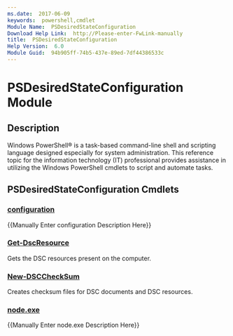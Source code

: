 ```yaml
---
ms.date:  2017-06-09
keywords:  powershell,cmdlet
Module Name:  PSDesiredStateConfiguration
Download Help Link:  http://Please-enter-FwLink-manually
title:  PSDesiredStateConfiguration
Help Version:  6.0
Module Guid:  94b905ff-74b5-437e-89ed-7df44386533c
---
```


# PSDesiredStateConfiguration Module
## Description
Windows PowerShell® is a task-based command-line shell and scripting language designed especially for system administration. This reference topic for the information technology (IT) professional provides assistance in utilizing the Windows PowerShell cmdlets to script and automate tasks. 

## PSDesiredStateConfiguration Cmdlets
### [configuration](configuration.md)
{{Manually Enter configuration Description Here}}

### [Get-DscResource](get-dscresource.md)
Gets the DSC resources present on the computer.


### [New-DSCCheckSum](new-dscchecksum.md)
Creates checksum files for DSC documents and DSC resources.


### [node.exe](node.exe.md)
{{Manually Enter node.exe Description Here}}

